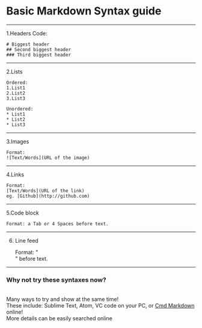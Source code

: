 # Basic Markdown Syntax guide
----------------------
1.Headers
Code: 

    # Biggest header
    ## Second biggest header
    ### Third biggest header

----------------------
2.Lists

    Ordered:
    1.List1
    2.List2
    3.List3

    Unordered:
    * List1
    * List2
    * List3

----------------------
3.Images

    Format:
    ![Text/Words](URL of the image)

----------------------
4.Links

    Format: 
    [Text/Words](URL of the link)
    eg. [Github](http://github.com)

---------------------- 
5.Code block

    Format: a Tab or 4 Spaces before text.

----------------------
6. Line feed

    Format: "<br/>" before text.

----------------------
### Why not try these syntaxes now? 
<br/> Many ways to try and show at the same time!
<br/> These include: Sublime Text, Atom, VC code on your PC, or [Cmd Markdown](https://www.zybuluo.com/mdeditor) online!
<br/> More details can be easily searched online 